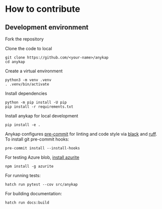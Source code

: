 How to contribute
=================

Development environment
-----------------------

Fork the repository

Clone the code to local

    git clone https://github.com/<your-name>/anykap
    cd anykap

Create a virtual environment

    python3 -m venv .venv
    . .venv/bin/activate

Install dependencies

    python -m pip install -U pip
    pip install -r requirements.txt

Install anykap for local development

    pip install -e .

Anykap configures [pre-commit](https://pre-commit.com/) for linting and code
style via [black](https://github.com/psf/black) and
[ruff](https://github.com/astral-sh/ruff). To install git pre-commit hooks:

    pre-commit install --install-hooks

For testing Azure blob, 
[install azurite](https://github.com/Azure/Azurite?tab=readme-ov-file#npm)

    npm install -g azurite

For running tests:

    hatch run pytest --cov src/anykap

For building documentation:

    hatch run docs:build
